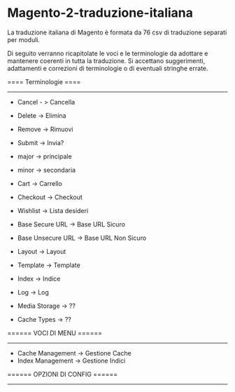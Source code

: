 Magento-2-traduzione-italiana
=============================

La traduzione italiana di Magento è formata da 76 csv di traduzione separati per moduli.

Di seguito verranno ricapitolate le voci e le terminologie da adottare e mantenere coerenti in tutta la traduzione.
Si accettano suggerimenti, adattamenti e correzioni di terminologie o di eventuali stringhe errate.


====  Terminologie ====
____________________________

- Cancel - > Cancella 
- Delete -> Elimina
- Remove -> Rimuovi
- Submit -> Invia?
- major -> principale
- minor -> secondaria

- Cart -> Carrello
- Checkout -> Checkout
- Wishlist -> Lista desideri

- Base Secure URL -> Base URL Sicuro
- Base Unsecure URL -> Base URL Non Sicuro
- Layout -> Layout
- Template -> Template
- Index -> Indice
- Log -> Log
- Media Storage -> ??
- Cache Types -> ??





====== VOCI DI MENU ====== 
____________________________
- Cache Management -> Gestione Cache
- Index Management -> Gestione Indici

====== OPZIONI DI CONFIG ====== 
____________________________
